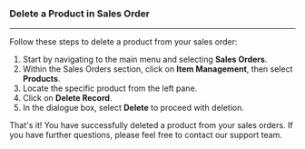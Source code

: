 ### Delete a Product in Sales Order
_________________________________
Follow these steps to delete a product from your sales order:

1. Start by navigating to the main menu and selecting **Sales Orders**.
2. Within the Sales Orders section, click on **Item Management**, then select **Products**.
3. Locate the specific product from the left pane.
4. Click on **Delete Record**.
5. In the dialogue box, select **Delete** to proceed with deletion.

That's it! You have successfully deleted a product from your sales orders. If you have further questions, please feel free to contact our support team.